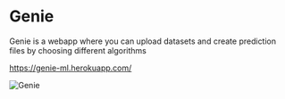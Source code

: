 # Genie
Genie is a webapp where you can upload datasets and create prediction files by choosing different algorithms 

https://genie-ml.herokuapp.com/

![Genie](https://user-images.githubusercontent.com/34825918/103168078-41027700-4856-11eb-927e-34387c75cc57.png)
